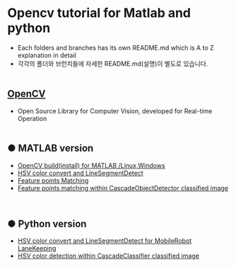 # Opencv tutorial for Matlab and python
+ Each folders and branches has its own README.md which is A to Z explanation in detail
+ 각각의 폴더와 브런치들에 자세한 README.md(설명)이 별도로 있습니다.
</br></br>

## [OpenCV](https://opencv.org/)
+ Open Source Library for Computer Vision, developed for Real-time Operation
<br><br>
## ● MATLAB version
+ [OpenCV build(install) for MATLAB /Linux,Windows](https://github.com/engcang/Opencv_tutorial_Matlab_and_python/tree/master/OpenCV_build_MATLAB)
+ [HSV color convert and LineSegmentDetect](https://github.com/engcang/Opencv_tutorial_Matlab_and_python/tree/master/HSV_cvt_LSD_MATLAB)
+ [Feature points Matching](https://github.com/engcang/Opencv_tutorial_Matlab_and_python/tree/master/Featurepoints_match_MATLAB)
+ [Feature points matching within CascadeObjectDetector classified image]()
<br>

## ● Python version
+ [HSV color convert and LineSegmentDetect for MobileRobot LaneKeeping](https://github.com/engcang/Opencv_tutorial_Matlab_and_python/tree/master/HSD_cvt_LSD_Python)
+ [HSV color detection within CascadeClassifier classified image](https://github.com/engcang/Opencv_tutorial_Matlab_and_python/tree/master/HSV_detect_within_CascadeClassifier)
